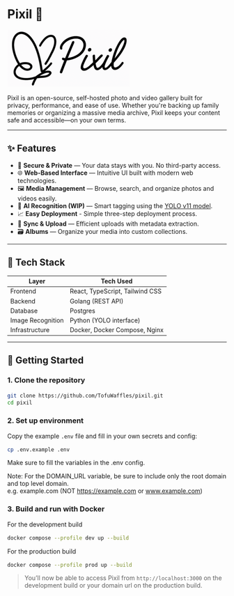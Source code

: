 # Pixil 📸

![pixil-banner](./frontend/src/assets/banner-small.png)

Pixil is an open-source, self-hosted photo and video gallery built for privacy, performance, and ease of use. Whether you're backing up family memories or organizing a massive media archive, Pixil keeps your content safe and accessible—on your own terms.

---

## ✨ Features

- 🔐 **Secure & Private** — Your data stays with you. No third-party access.
- 🌐 **Web-Based Interface** — Intuitive UI built with modern web technologies.
- 🖼️ **Media Management** — Browse, search, and organize photos and videos easily.
- 🧠 **AI Recognition (WIP)** — Smart tagging using the [YOLO v11 model](https://docs.ultralytics.com/models/yolo11/).
- 📈 **Easy Deployment** - Simple three-step deployment process.
- 🔄 **Sync & Upload** — Efficient uploads with metadata extraction.
- 🗃️ **Albums** — Organize your media into custom collections.

---

## 🧰 Tech Stack

| Layer     | Tech Used                       |
|-----------|---------------------------------|
| Frontend  | React, TypeScript, Tailwind CSS |
| Backend   | Golang (REST API)               |
| Database  | Postgres                        |
| Image Recognition| Python (YOLO interface)         |
| Infrastructure   | Docker, Docker Compose, Nginx   |

---

## 🚀 Getting Started

### 1. Clone the repository

```bash
git clone https://github.com/TofuWaffles/pixil.git
cd pixil
```

### 2. Set up environment

Copy the example `.env` file and fill in your own secrets and config:

```bash
cp .env.example .env
```

Make sure to fill the variables in the .env config.

Note: For the DOMAIN_URL variable, be sure to include only the root domain and top level domain.\
e.g. example.com (NOT https://example.com or www.example.com)

### 3. Build and run with Docker

For the development build
```bash
docker compose --profile dev up --build
```

For the production build
```bash
docker compose --profile prod up --build
```

> You’ll now be able to access Pixil from `http://localhost:3000` on the development build or your domain url on the production build.
